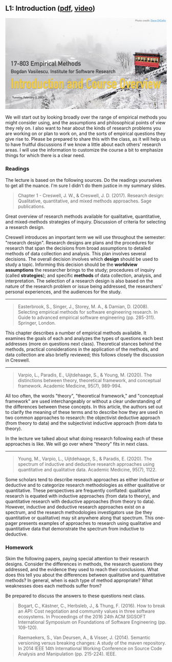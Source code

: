 ## L1: Introduction ([pdf](), [video]())

[![Lecture1-Intro](../assets/images/01-intro.jpeg)](slides)

We will start out by looking broadly over the range of empirical methods you might consider using, and the assumptions and philosophical points of view they rely on. I also want to hear about the kinds of research problems you are working on or plan to work on, and the sorts of empirical questions they give rise to. Please be prepared to share this with the class, as it will help us to have fruitful discussions if we know a little about each others' research areas. I will use the information to customize the course a bit to emphasize things for which there is a clear need.


### Readings

The lecture is based on the following sources. Do the readings yourselves to get all the nuance. I'm sure I didn't do them justice in my summary slides. 

> Chapter 1 - Creswell, J. W., & Creswell, J. D. (2017). Research design: Qualitative, quantitative, and mixed methods approaches. Sage publications.

Great overview of research methods available for qualitative, quantitative, and mixed-methods strategies of inquiry. Discussion of criteria for selecting a research design.

Creswell introduces an important term we will use throughout the semester: "research design". Research designs are plans and the procedures for research that span the decisions from broad assumptions to detailed methods of data collection and analysis. This plan involves several decisions. The overall decision involves which **design** should be used to study a topic. Informing this decision should be the **worldview assumptions** the researcher brings to the study; procedures of inquiry (called **strategies**); and specific **methods** of data collection, analysis, and interpretation. The selection of a research design is also based on the nature of the research problem or issue being addressed, the researchers' personal experiences, and the audiences for the study.

---
> Easterbrook, S., Singer, J., Storey, M. A., & Damian, D. (2008). Selecting empirical methods for software engineering research. In Guide to advanced empirical software engineering (pp. 285-311). Springer, London.

This chapter describes a number of empirical methods available. It examines the goals of each and analyzes the types of questions each best addresses (more on questions next class). Theoretical stances behind the methods, practical considerations in the application of the methods, and data collection are also briefly reviewed; this follows closely the discussion in Creswell. 

---
> Varpio, L., Paradis, E., Uijtdehaage, S., & Young, M. (2020). The distinctions between theory, theoretical framework, and conceptual framework. Academic Medicine, 95(7), 989-994.

All too often, the words "theory", "theoretical framework," and "conceptual framework" are used interchangeably or without a clear understanding of the differences between these concepts. In this article, the authors set out to clarify the meaning of these terms and to describe how they are used in two common approaches to research: the objectivist deductive approach (from theory to data) and the subjectivist inductive approach (from data to theory). 

In the lecture we talked about what doing research following each of these approaches is like. We will go over where "theory" fits in next class.

---
> Young, M., Varpio, L., Uijtdehaage, S., & Paradis, E. (2020). The spectrum of inductive and deductive research approaches using quantitative and qualitative data. Academic Medicine, 95(7), 1122.

Some scholars tend to describe research approaches as either inductive or deductive and to categorize research methodologies as either qualitative or quantitative. These perspectives are frequently conflated: qualitative research is equated with inductive approaches (from data to theory), and quantitative research with deductive approaches (from theory to data). However, inductive and deductive research approaches exist on a spectrum, and the research methodologies investigators use (be they quantitative or qualitative) may sit anywhere along that spectrum. This one-pager presents examples of approaches to research using qualitative and quantitative data that demonstrate the spectrum from inductive to deductive.

### Homework

Skim the following papers, paying special attention to their research designs. Consider the differences in methods, the research questions they addressed, and the evidence they used to reach their conclusions. What does this tell you about the differences between qualitative and quantitative methods? In general, when is each type of method appropriate? What weaknesses does each methods suffer from?

Be prepared to discuss the answers to these questions next class.  

> Bogart, C., Kästner, C., Herbsleb, J., & Thung, F. (2016). How to break an API: Cost negotiation and community values in three software ecosystems. In Proceedings of the 2016 24th ACM SIGSOFT International Symposium on Foundations of Software Engineering (pp. 109-120).

> Raemaekers, S., Van Deursen, A., & Visser, J. (2014). Semantic versioning versus breaking changes: A study of the maven repository. In 2014 IEEE 14th International Working Conference on Source Code Analysis and Manipulation (pp. 215-224). IEEE.